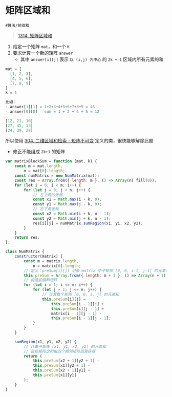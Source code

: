 
# 矩阵区域和


`#算法/前缀和` 

>  [1314. 矩阵区域和](https://leetcode.cn/problems/matrix-block-sum/)

1. 给定一个矩阵 `mat`，和一个 `K`
2. 要求计算一个新的矩阵 `answer`
	- 其中 `answer[i][j]` 表示 `以 (i,j) 为中心` 的 `2k + 1` 区域内所有元素的和


```javascript
mat = [
  [1, 2, 3],
  [4, 5, 6],
  [7, 8, 9]
] 
k = 1

比如：
- answer[1][1] = 1+2+3+4+5+6+7+8+9 = 45
- answer[0][0]  `sum = 1 + 2 + 4 + 5 = 12`

[12, 21, 16]
[27, 45, 33]
[24, 39, 28]
```


所以使用 [304. 二维区域和检索 - 矩阵不可变](/post/Cwl4Nh6s.html) 定义的类，很快能够解除此题
- 修正不能组成 `2k+1` 的矩阵

```javascript
var matrixBlockSum = function (mat, k) {
    const m = mat.length,
        n = mat[0].length;
    const numMatrix = new NumMatrix(mat);
    const res = Array.from({ length: m }, () => Array(n).fill(0));
    for (let i = 0; i < m; i++) {
        for (let j = 0; j < n; j++) {
            // 左上角的坐标
            const x1 = Math.max(i - k, 0);
            const y1 = Math.max(j - k, 0);
            // 右下角坐标
            const x2 = Math.min(i + k, m - 1);
            const y2 = Math.min(j + k, n - 1);
            res[i][j] = numMatrix.sumRegion(x1, y1, x2, y2);
        }
    }
    return res;
};

class NumMatrix {
    constructor(matrix) {
        const m = matrix.length,
            n = matrix[0].length;
        // 定义：preSum[i][j] 记录 matrix 中子矩阵 [0, 0, i-1, j-1] 的元素和
        this.preSum = Array.from({ length: m + 1 }, () => Array(n + 1).fill(0));
        // 构造前缀和矩阵
        for (let i = 1; i <= m; i++) {
            for (let j = 1; j <= n; j++) {
                // 计算每个矩阵 [0, 0, i, j] 的元素和
                this.preSum[i][j] =
                    this.preSum[i - 1][j] +
                    this.preSum[i][j - 1] +
                    matrix[i - 1][j - 1] -
                    this.preSum[i - 1][j - 1];
            }
        }
    }

    sumRegion(x1, y1, x2, y2) {
        // 计算子矩阵 [x1, y1, x2, y2] 的元素和
        // 目标矩阵之和由四个相邻矩阵运算获得
        return (
            this.preSum[x2 + 1][y2 + 1] -
            this.preSum[x1][y2 + 1] -
            this.preSum[x2 + 1][y1] +
            this.preSum[x1][y1]
        );
    }
}

```

